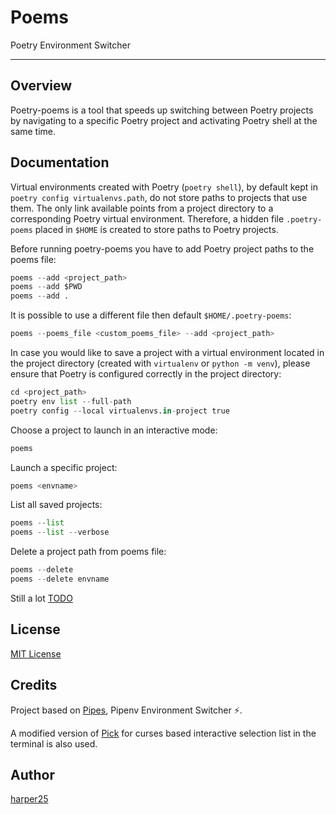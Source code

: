 # Poems

Poetry Environment Switcher

--------

Overview
--------

Poetry-poems is a tool that speeds up switching between Poetry projects by navigating to a specific Poetry project and activating Poetry shell at the same time.

Documentation
-------------

Virtual environments created with Poetry (`poetry shell`), by default kept in `poetry config virtualenvs.path`, do not store paths to projects that use them. The only link available points from a project directory to a corresponding Poetry virtual environment. Therefore, a hidden file `.poetry-poems` placed in `$HOME` is created to store paths to Poetry projects.

Before running poetry-poems you have to add Poetry project paths to the poems file:
```python
poems --add <project_path>
poems --add $PWD
poems --add .
```

It is possible to use a different file then default `$HOME/.poetry-poems`:
```python
poems --poems_file <custom_poems_file> --add <project_path>
```

In case you would like to save a project with a virtual environment located in the project directory (created with `virtualenv` or `python -m venv`), please ensure that Poetry is configured correctly in the project directory:
```python
cd <project_path>
poetry env list --full-path
poetry config --local virtualenvs.in-project true
```

Choose a project to launch in an interactive mode:
```python
poems
```

Launch a specific project:
```python
poems <envname>
```

List all saved projects:
```python
poems --list
poems --list --verbose
```

Delete a project path from poems file:
```python
poems --delete
poems --delete envname
```

Still a lot [TODO](https://github.com/harper25/poetry-poems/blob/master/TODO.md)

License
-------

[MIT License](https://github.com/harper25/poetry-poems/blob/master/LICENSE)

Credits
-------

Project based on [Pipes](https://github.com/gtalarico/pipenv-pipes), Pipenv Environment Switcher ⚡.

A modified version of [Pick](https://github.com/wong2/pick/) for curses based interactive selection list in the terminal is also used.

Author
------

[harper25](https://github.com/harper25)
